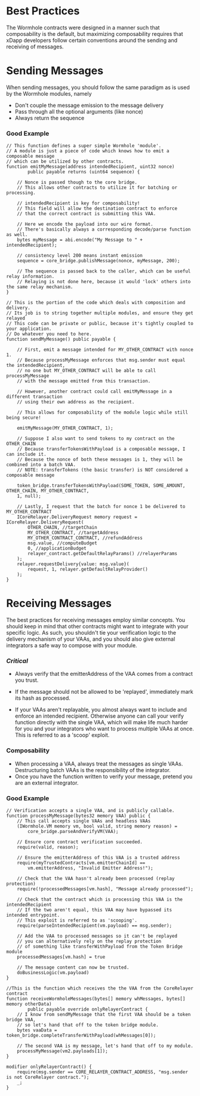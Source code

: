 # Best Practices

The Wormhole contracts were designed in a manner such that composability is the default, but maximizing composability requires that xDapp developers follow certain conventions around the sending and receiving of messages.

# Sending Messages

When sending messages, you should follow the same paradigm as is used by the Wormhole modules, namely

- Don't couple the message emission to the message delivery
- Pass through all the optional arguments (like nonce)
- Always return the sequence

### Good Example

```solidity
// This function defines a super simple Wormhole 'module'.
// A module is just a piece of code which knows how to emit a composable message
// which can be utilized by other contracts.
function emitMyMessage(address intendedRecipient, uint32 nonce)
        public payable returns (uint64 sequence) {

    // Nonce is passed though to the core bridge.
    // This allows other contracts to utilize it for batching or processing.

    // intendedRecipient is key for composability!
    // This field will allow the destination contract to enforce
    // that the correct contract is submitting this VAA.

    // Here we encode the payload into our wire format.
    // There's basically always a corresponding decode/parse function as well.
    bytes myMessage = abi.encode("My Message to " + intendedRecipient);

    // consistency level 200 means instant emission
    sequence = core_bridge.publishMessage(nonce, myMessage, 200);

    // The sequence is passed back to the caller, which can be useful relay information.
    // Relaying is not done here, because it would 'lock' others into the same relay mechanism.
}

// This is the portion of the code which deals with composition and delivery.
// Its job is to string together multiple modules, and ensure they get relayed
// This code can be private or public, because it's tightly coupled to your application.
// Do whatever you need to here.
function sendMyMessage() public payable {

    // First, emit a message intended for MY_OTHER_CONTRACT with nonce 1.
    // Because processMyMessage enforces that msg.sender must equal the intendedRecipient,
    // no one but MY_OTHER_CONTRACT will be able to call processMyMessage
    // with the message emitted from this transaction.

    // However, another contract could call emitMyMessage in a different transaction
    // using their own address as the recipient.

    // This allows for composability of the module logic while still being secure!

    emitMyMessage(MY_OTHER_CONTRACT, 1);

    // Suppose I also want to send tokens to my contract on the OTHER_CHAIN
    // Because transferTokensWithPayload is a composable message, I can include it.
    // Because the nonce of both these messages is 1, they will be combined into a batch VAA.
    // NOTE: transferTokens (the basic transfer) is NOT considered a composable message

    token_bridge.transferTokensWithPayload(SOME_TOKEN, SOME_AMOUNT, OTHER_CHAIN, MY_OTHER_CONTRACT,
    1, null);

    // Lastly, I request that the batch for nonce 1 be delivered to MY_OTHER_CONTRACT
    ICoreRelayer.DeliveryRequest memory request = ICoreRelayer.DeliveryRequest(
        OTHER_CHAIN, //targetChain
        MY_OTHER_CONTRACT, //targetAddress
        MY_OTHER_CONTRACT_CONTRACT, //refundAddress
        msg.value, //computeBudget
        0, //applicationBudget
        relayer_contract.getDefaultRelayParams() //relayerParams
    );
    relayer.requestDelivery{value: msg.value}(
        request, 1, relayer.getDefaultRelayProvider()
    );
}
```

# Receiving Messages

The best practices for receiving messages employ similar concepts. You should keep in mind that other contracts might want to integrate with your specific logic. As such, you shouldn't tie your verification logic to the delivery mechanism of your VAAs, and you should also give external integrators a safe way to compose with your module.

### **_Critical_**

- Always verify that the emitterAddress of the VAA comes from a contract you trust.

- If the message should not be allowed to be 'replayed', immediately mark its hash as processed.
- If your VAAs aren't replayable, you almost always want to include and enforce an intended recipient. Otherwise anyone can call your verify function directly with the single VAA, which will make life much harder for you and your integrators who want to process multiple VAAs at once. This is referred to as a 'scoop' exploit.

### Composability

- When processing a VAA, always treat the messages as single VAAs. Destructuring batch VAAs is the responsibility of the integrator.
- Once you have the function written to verify your message, pretend you are an external integrator.

### Good Example

```solidity
// Verification accepts a single VAA, and is publicly callable.
function processMyMessage(bytes32 memory VAA) public {
    // This call accepts single VAAs and headless VAAs
    (IWormhole.VM memory vm, bool valid, string memory reason) =
        core_bridge.parseAndVerifyVM(VAA);

    // Ensure core contract verification succeeded.
    require(valid, reason);

    // Ensure the emitterAddress of this VAA is a trusted address
    require(myTrustedContracts[vm.emitterChainId] ==
        vm.emitterAddress, "Invalid Emitter Address!");

    // Check that the VAA hasn't already been processed (replay protection)
    require(!processedMessages[vm.hash], "Message already processed");

    // Check that the contract which is processing this VAA is the intendedRecipient
    // If the two aren't equal, this VAA may have bypassed its intended entrypoint.
    // This exploit is referred to as 'scooping'.
    require(parseIntendedRecipient(vm.payload) == msg.sender);

    // Add the VAA to processed messages so it can't be replayed
    // you can alternatively rely on the replay protection
    // of something like transferWithPayload from the Token Bridge module
    processedMessages[vm.hash] = true

    // The message content can now be trusted.
    doBusinessLogic(vm.payload)
}

//This is the function which receives the the VAA from the CoreRelayer contract
function receiveWormholeMessages(bytes[] memory whMessages, bytes[] memory otherData)
        public payable override onlyRelayerContract {
    // I know from sendMyMessage that the first VAA should be a token bridge VAA,
    // so let's hand that off to the token bridge module.
    bytes vaaData = token_bridge.completeTransferWithPayload(whMessages[0]);

    // The second VAA is my message, let's hand that off to my module.
    processMyMessage(vm2.payloads[1]);
}

modifier onlyRelayerContract() {
    require(msg.sender == CORE_RELAYER_CONTRACT_ADDRESS, "msg.sender is not CoreRelayer contract.");
    _;
}
```

<!--
TODO these are not actually functioning examples and some of the interactions are incorrect. Demonstrates the concept.
>
